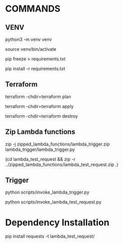 # COMMANDS

## VENV

python3 -m venv venv

source venv/bin/activate

pip freeze > requirements.txt

pip install -r requirements.txt


## Terraform

terraform -chdir=terraform plan

terraform -chdir=terraform apply

terraform -chdir=terraform destroy

## Zip Lambda functions

zip -j zipped_lambda_functions/lambda_trigger.zip lambda_trigger/lambda_trigger.py

(cd lambda_test_request && zip -r ../zipped_lambda_functions/lambda_test_request.zip .)






## Trigger

python scripts/invoke_lambda_trigger.py

python scripts/invoke_lambda_test_request.py




# Dependency Installation

pip install requests -t lambda_test_request/

